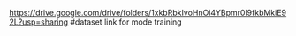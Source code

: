 https://drive.google.com/drive/folders/1xkbRbkIvoHnOi4YBpmr0l9fkbMkiE92L?usp=sharing   #dataset link for mode training
